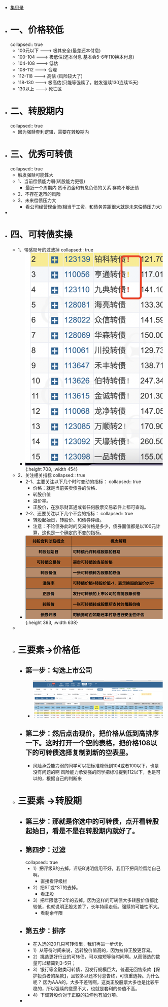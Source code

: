 - [集思录](https://www.jisilu.cn/web/data/cb/list)
- # 一、价格较低
  collapsed:: true
	- 100元以下   ---> 极其安全(最差还本付息)
	- 100-104      ---> 极低估(还本付息 基本会5-6年110换本付息)
	- 104-108      ---> 低估
	- 108-112       ---> 合理
	- 112-118       ---> 高估 (风险较大了)
	- 118-130      ---> 极高估(只能等强赎了。触发强赎130连续15天)
	- 130以上      --->  死亡区
- # 二、转股期内
  collapsed:: true
	- 因为强赎套利逻辑，需要在转股期内
- # 三、优秀可转债
  collapsed:: true
	- 触发强赎可能性大
	- 1、当前偿债能力弱(转股能力更强)
		- 最近一个周期内   货币资金和有息负债的关系    存款不够还债
	- 2、不存在退市的风险
	- 3、未来偿债压力大
		- 看公司经营现金流(相当于工资，和债务差距很大就是未来偿债压力大)
-
- # 四、可转债实操
	- 1、带感叹号的过滤掉
	  collapsed:: true
		- ![image.png](../assets/image_1668434976208_0.png){:height 708, :width 454}
	- 2、关注相关指标
	  collapsed:: true
		- 2-1、主要关注以下几个时时变动的指标：
		  collapsed:: true
			- 价格：就是当前买卖债券的价格、
			- 转股价值
			- 溢价率。
			- 正股价，在涨乐财富通或者任何股票交易软件上都可查询。
		- 2-2、还要关注以下几个不变的指标：
		  collapsed:: true
			- 转股起始日，转股价、和债券评级。
			- 注意：不论债券此时的交易价格是多少，债券面值都是以100元计算，这也是一个确定的不变的指标。
		- ![image.png](../assets/image_1668435216658_0.png){:height 393, :width 638}
	-
	- # 三要素->价格低
		- ## 第一步：勾选上市公司
			- ![image.png](../assets/image_1668435481560_0.png)
		- ## 第二步：然后点击现价，把价格从低到高排序一下。这时打开一个空的表格，把价格108以下的可转债选择复制到新的空表里。
			- 风险承受能力弱的同学可以把标准降低到104或者100以下，也是没有问题的啊
			  风险能力承受强的同学把标准提到112以下，也是可以的，根据自己的判断来
	- # 三要素 ->转股期
		- ## 第三步：那就是你选中的可转债，点开看转股起始日，看是不是在转股期内就好了。
		- ## 第四步：过滤
		  collapsed:: true
			- 1）把评级B的去掉，评级B说明信用不好，我们不把风险留给自己啊。
				- 直接看评级栏
			- 2）把ST或*ST的去掉。
				- 看正股
			- 3）把年限低于2年的去掉。因为这样的可转债大多转股价值都比较低，也就说明正股太差了，长年持续走低。强赎的可能性不大。
				- 看剩余年限
		- ## 第五步：排序
			- 在入选的20几只可转债里，我们再进一步优化
			- 1）从等待时间来说，选转股价值高的，因为拉伸正股更容易。
			- 2）挑选更好行业的可转债，可以缩短等待时间啊。从而筛选的数量可以精简到3-5只；
			- 3）银行等金融类可转债，因发行规模巨大，普遍无回售条款【保护投资者的条款】，且较多以还本付息告终，可慎重选择。为什么呢？
			  因为AAA的，大多不差钱啊，这类正股股票大多也是比较平稳的，所以强赎的意愿不大，也就是套利的价值不高。
			- 4）下调转股价对于正股的拉伸也有加分项。
		-